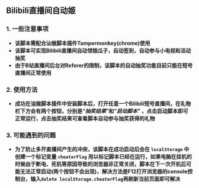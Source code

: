 ## Bilibili直播间自动姬  

### 1. 一些注意事项

+ **该脚本需配合汕猴脚本插件Tampermonkey(chrome)使用**
+ **该脚本可实现Bilibili直播间自动领银瓜子，自动签到，自动参与小电视和活动抽奖**
+ **由于B站直播间后台对Referer的限制，该脚本的自动抽奖功能目前只能在短号直播间正常使用**

### 2. 使用方法

+ **成功在油猴脚本插件中安装脚本后，打开任意一个Bilibili短号直播间，在礼物栏下方会有两个按钮，分别是“*抽奖结果*”和“*启动脚本*” ，点击启动脚本即可正常运行，点击抽奖结果可查看脚本自动参与抽奖获得的礼物**  

### 3. 可能遇到的问题 

+ **为了防止多开直播间产生的冲突，该脚本在成功启动后会在 `localStorage` 中创建一个标记变量 `cheaterFlag` 用以标记脚本已经在运行，如果电脑在挂机的时候由于断电、死机等原因导致的浏览器非正常关闭，脚本在下一次开机后可能无法正常启动(两个按钮不会出现)，解决方法是F12打开浏览器的console控制台，输入`delete localStorage.cheaterFlag`再刷新当前页面即可解决**